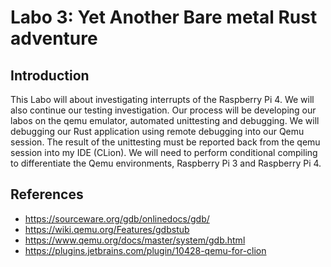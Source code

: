 Labo 3: Yet Another Bare metal Rust adventure
=============================================

Introduction
------------

This Labo will about investigating interrupts of the Raspberry Pi 4. We will also continue our testing investigation. Our process will be developing our labos on the qemu emulator, automated unittesting and debugging. We will debugging our Rust application using remote debugging into our Qemu session. The result of the unittesting must be reported back from the qemu session into my IDE (CLion).
We will need to perform conditional compiling to differentiate the Qemu environments, Raspberry Pi 3 and Raspberry Pi 4.




References
----------

- https://sourceware.org/gdb/onlinedocs/gdb/
- https://wiki.qemu.org/Features/gdbstub
- https://www.qemu.org/docs/master/system/gdb.html
- https://plugins.jetbrains.com/plugin/10428-qemu-for-clion